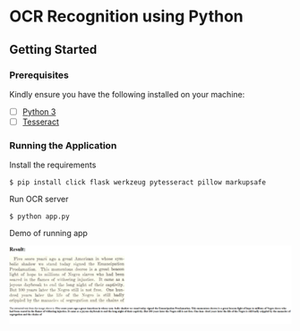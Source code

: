 # OCR Recognition using Python

## Getting Started

### Prerequisites

Kindly ensure you have the following installed on your machine:

- [ ] [Python 3](https://www.python.org/downloads/)
- [ ] [Tesseract](https://github.com/tesseract-ocr/tessdoc)

### Running the Application

Install the requirements
```
$ pip install click flask werkzeug pytesseract pillow markupsafe
```

Run OCR server
```
$ python app.py
```

Demo of running app


![Interface](https://github.com/venkatr95/Image2Text/blob/master/image_scan.png)